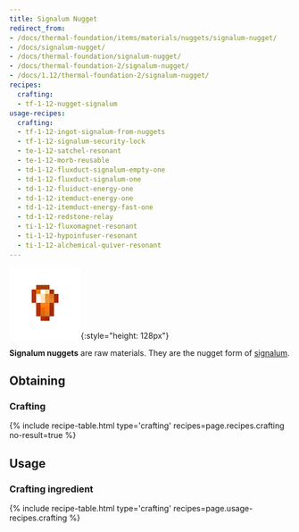 ```yaml
---
title: Signalum Nugget
redirect_from:
- /docs/thermal-foundation/items/materials/nuggets/signalum-nugget/
- /docs/signalum-nugget/
- /docs/thermal-foundation/signalum-nugget/
- /docs/thermal-foundation-2/signalum-nugget/
- /docs/1.12/thermal-foundation-2/signalum-nugget/
recipes:
  crafting:
  - tf-1-12-nugget-signalum
usage-recipes:
  crafting:
  - tf-1-12-ingot-signalum-from-nuggets
  - tf-1-12-signalum-security-lock
  - te-1-12-satchel-resonant
  - te-1-12-morb-reusable
  - td-1-12-fluxduct-signalum-empty-one
  - td-1-12-fluxduct-signalum-one
  - td-1-12-fluiduct-energy-one
  - td-1-12-itemduct-energy-one
  - td-1-12-itemduct-energy-fast-one
  - td-1-12-redstone-relay
  - ti-1-12-fluxomagnet-resonant
  - ti-1-12-hypoinfuser-resonant
  - ti-1-12-alchemical-quiver-resonant
---
```


![Signalum nugget](/assets/images/thermal-foundation-2/nugget-signalum.png){:style="height: 128px"}


**Signalum nuggets** are raw materials. They are the nugget form of
[signalum](../signalum-ingot/).


Obtaining
---------

### Crafting
{% include recipe-table.html type='crafting' recipes=page.recipes.crafting no-result=true %}


Usage
-----

### Crafting ingredient
{% include recipe-table.html type='crafting' recipes=page.usage-recipes.crafting %}
